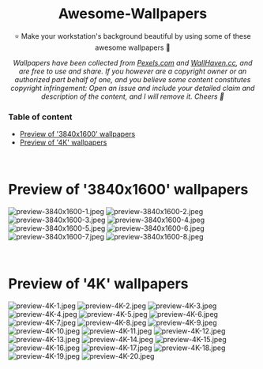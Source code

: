 <h1 align="center"> Awesome-Wallpapers </h1>

<p align="center">⭐ Make your workstation's background beautiful by using some of these awesome wallpapers 🤩 </p>

<p align="center"><i>Wallpapers have been collected from <a href="https://www.pexels.com">Pexels.com</a> and <a href="https://wallhaven.cc">WallHaven.cc</a>, and are free to use and share. If you however are a copyright owner or an authorized part behalf of one, and you believe some content constitutes copyright infringement: Open an issue and include your detailed claim and description of the content, and I will remove it. Cheers 🍻 </i> </p>

### Table of content
- [Preview of '3840x1600' wallpapers](https://github.com/Am0rphous/Awesome-Wallpapers#preview-of-3840x1600-wallpapers)
- [Preview of '4K' wallpapers](https://github.com/Am0rphous/Awesome-Wallpapers#preview-of-4k-wallpapers)

<br>

# Preview of '3840x1600' wallpapers

![preview-3840x1600-1.jpeg](3840x1600/Preview/preview-3840x1600-1.jpeg?raw=true)
![preview-3840x1600-2.jpeg](3840x1600/Preview/preview-3840x1600-2.jpeg?raw=true)
![preview-3840x1600-3.jpeg](3840x1600/Preview/preview-3840x1600-3.jpeg?raw=true)
![preview-3840x1600-4.jpeg](3840x1600/Preview/preview-3840x1600-4.jpeg?raw=true)
![preview-3840x1600-5.jpeg](3840x1600/Preview/preview-3840x1600-5.jpeg?raw=true)
![preview-3840x1600-6.jpeg](3840x1600/Preview/preview-3840x1600-6.jpeg?raw=true)
![preview-3840x1600-7.jpeg](3840x1600/Preview/preview-3840x1600-7.jpeg?raw=true)
![preview-3840x1600-8.jpeg](3840x1600/Preview/preview-3840x1600-8.jpeg?raw=true)

<br>

# Preview of '4K' wallpapers

![preview-4K-1.jpeg](4K/Preview/preview-4K-1.jpeg?raw=true)
![preview-4K-2.jpeg](4K/Preview/preview-4K-2.jpeg?raw=true)
![preview-4K-3.jpeg](4K/Preview/preview-4K-3.jpeg?raw=true)
![preview-4K-4.jpeg](4K/Preview/preview-4K-4.jpeg?raw=true)
![preview-4K-5.jpeg](4K/Preview/preview-4K-5.jpeg?raw=true)
![preview-4K-6.jpeg](4K/Preview/preview-4K-6.jpeg?raw=true)
![preview-4K-7.jpeg](4K/Preview/preview-4K-7.jpeg?raw=true)
![preview-4K-8.jpeg](4K/Preview/preview-4K-8.jpeg?raw=true)
![preview-4K-9.jpeg](4K/Preview/preview-4K-9.jpeg?raw=true)
![preview-4K-10.jpeg](4K/Preview/preview-4K-10.jpeg?raw=true)
![preview-4K-11.jpeg](4K/Preview/preview-4K-11.jpeg?raw=true)
![preview-4K-12.jpeg](4K/Preview/preview-4K-12.jpeg?raw=true)
![preview-4K-13.jpeg](4K/Preview/preview-4K-13.jpeg?raw=true)
![preview-4K-14.jpeg](4K/Preview/preview-4K-14.jpeg?raw=true)
![preview-4K-15.jpeg](4K/Preview/preview-4K-15.jpeg?raw=true)
![preview-4K-16.jpeg](4K/Preview/preview-4K-16.jpeg?raw=true)
![preview-4K-17.jpeg](4K/Preview/preview-4K-17.jpeg?raw=true)
![preview-4K-18.jpeg](4K/Preview/preview-4K-18.jpeg?raw=true)
![preview-4K-19.jpeg](4K/Preview/preview-4K-19.jpeg?raw=true)
![preview-4K-20.jpeg](4K/Preview/preview-4K-20.jpeg?raw=true)

